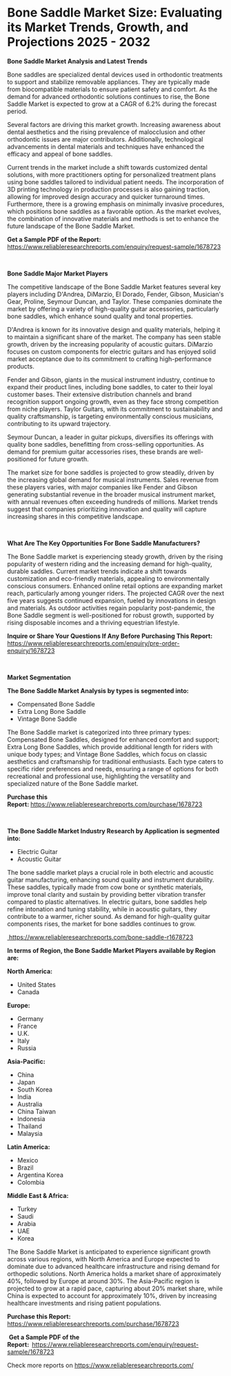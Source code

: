 <p><h1>Bone Saddle Market Size: Evaluating its Market Trends, Growth, and Projections 2025 - 2032</h1></p><p><strong>Bone Saddle Market Analysis and Latest Trends</strong></p>
<p><p>Bone saddles are specialized dental devices used in orthodontic treatments to support and stabilize removable appliances. They are typically made from biocompatible materials to ensure patient safety and comfort. As the demand for advanced orthodontic solutions continues to rise, the Bone Saddle Market is expected to grow at a CAGR of 6.2% during the forecast period. </p><p>Several factors are driving this market growth. Increasing awareness about dental aesthetics and the rising prevalence of malocclusion and other orthodontic issues are major contributors. Additionally, technological advancements in dental materials and techniques have enhanced the efficacy and appeal of bone saddles. </p><p>Current trends in the market include a shift towards customized dental solutions, with more practitioners opting for personalized treatment plans using bone saddles tailored to individual patient needs. The incorporation of 3D printing technology in production processes is also gaining traction, allowing for improved design accuracy and quicker turnaround times. Furthermore, there is a growing emphasis on minimally invasive procedures, which positions bone saddles as a favorable option. As the market evolves, the combination of innovative materials and methods is set to enhance the future landscape of the Bone Saddle Market.</p></p>
<p><strong>Get a Sample PDF of the Report:&nbsp;</strong> <a href="https://www.reliableresearchreports.com/enquiry/request-sample/1678723?utm_campaign=2219&utm_medium=2&utm_source=Github&utm_content=ia&utm_term=05042025&utm_id=bone-saddle">https://www.reliableresearchreports.com/enquiry/request-sample/1678723</a></p>
<p>&nbsp;</p>
<p><strong>Bone Saddle Major Market Players</strong></p>
<p><p>The competitive landscape of the Bone Saddle Market features several key players including D'Andrea, DiMarzio, El Dorado, Fender, Gibson, Musician's Gear, Proline, Seymour Duncan, and Taylor. These companies dominate the market by offering a variety of high-quality guitar accessories, particularly bone saddles, which enhance sound quality and tonal properties.</p><p>D'Andrea is known for its innovative design and quality materials, helping it to maintain a significant share of the market. The company has seen stable growth, driven by the increasing popularity of acoustic guitars. DiMarzio focuses on custom components for electric guitars and has enjoyed solid market acceptance due to its commitment to crafting high-performance products.</p><p>Fender and Gibson, giants in the musical instrument industry, continue to expand their product lines, including bone saddles, to cater to their loyal customer bases. Their extensive distribution channels and brand recognition support ongoing growth, even as they face strong competition from niche players. Taylor Guitars, with its commitment to sustainability and quality craftsmanship, is targeting environmentally conscious musicians, contributing to its upward trajectory.</p><p>Seymour Duncan, a leader in guitar pickups, diversifies its offerings with quality bone saddles, benefitting from cross-selling opportunities. As demand for premium guitar accessories rises, these brands are well-positioned for future growth.</p><p>The market size for bone saddles is projected to grow steadily, driven by the increasing global demand for musical instruments. Sales revenue from these players varies, with major companies like Fender and Gibson generating substantial revenue in the broader musical instrument market, with annual revenues often exceeding hundreds of millions. Market trends suggest that companies prioritizing innovation and quality will capture increasing shares in this competitive landscape.</p></p>
<p>&nbsp;</p>
<p><strong>What Are The Key Opportunities For Bone Saddle Manufacturers?</strong></p>
<p><p>The Bone Saddle market is experiencing steady growth, driven by the rising popularity of western riding and the increasing demand for high-quality, durable saddles. Current market trends indicate a shift towards customization and eco-friendly materials, appealing to environmentally conscious consumers. Enhanced online retail options are expanding market reach, particularly among younger riders. The projected CAGR over the next five years suggests continued expansion, fueled by innovations in design and materials. As outdoor activities regain popularity post-pandemic, the Bone Saddle segment is well-positioned for robust growth, supported by rising disposable incomes and a thriving equestrian lifestyle.</p></p>
<p><strong>Inquire or Share Your Questions If Any Before Purchasing This Report:</strong> <a href="https://www.reliableresearchreports.com/enquiry/pre-order-enquiry/1678723?utm_campaign=2219&utm_medium=2&utm_source=Github&utm_content=ia&utm_term=05042025&utm_id=bone-saddle">https://www.reliableresearchreports.com/enquiry/pre-order-enquiry/1678723</a></p>
<p>&nbsp;</p>
<p><strong>Market Segmentation</strong></p>
<p><strong>The Bone Saddle Market Analysis by types is segmented into:</strong></p>
<p><ul><li>Compensated Bone Saddle</li><li>Extra Long Bone Saddle</li><li>Vintage Bone Saddle</li></ul></p>
<p><p>The Bone Saddle market is categorized into three primary types: Compensated Bone Saddles, designed for enhanced comfort and support; Extra Long Bone Saddles, which provide additional length for riders with unique body types; and Vintage Bone Saddles, which focus on classic aesthetics and craftsmanship for traditional enthusiasts. Each type caters to specific rider preferences and needs, ensuring a range of options for both recreational and professional use, highlighting the versatility and specialized nature of the Bone Saddle market.</p></p>
<p><strong>Purchase this Report:&nbsp;</strong><a href="https://www.reliableresearchreports.com/purchase/1678723?utm_campaign=2219&utm_medium=2&utm_source=Github&utm_content=ia&utm_term=05042025&utm_id=bone-saddle">https://www.reliableresearchreports.com/purchase/1678723</a></p>
<p>&nbsp;</p>
<p><strong>The Bone Saddle Market Industry Research by Application is segmented into:</strong></p>
<p><ul><li>Electric Guitar</li><li>Acoustic Guitar</li></ul></p>
<p><p>The bone saddle market plays a crucial role in both electric and acoustic guitar manufacturing, enhancing sound quality and instrument durability. These saddles, typically made from cow bone or synthetic materials, improve tonal clarity and sustain by providing better vibration transfer compared to plastic alternatives. In electric guitars, bone saddles help refine intonation and tuning stability, while in acoustic guitars, they contribute to a warmer, richer sound. As demand for high-quality guitar components rises, the market for bone saddles continues to grow.</p></p>
<p><a href="https://www.reliableresearchreports.com/bone-saddle-r1678723?utm_campaign=2219&utm_medium=2&utm_source=Github&utm_content=ia&utm_term=05042025&utm_id=bone-saddle">&nbsp;https://www.reliableresearchreports.com/bone-saddle-r1678723</a></p>
<p><strong>In terms of Region, the Bone Saddle Market Players available by Region are:</strong></p>
<p>
    <p> <strong> North America: </strong>
        <ul>
            <li>United States</li>
            <li>Canada</li>
        </ul>
        </p> 
    <p> <strong> Europe: </strong>
        <ul>
            <li>Germany</li>
            <li>France</li>
            <li>U.K.</li>
            <li>Italy</li>
            <li>Russia</li>
        </ul>
        </p> 
    <p> <strong> Asia-Pacific: </strong>
        <ul>
            <li>China</li>
            <li>Japan</li>
            <li>South Korea</li>
            <li>India</li>
            <li>Australia</li>
            <li>China Taiwan</li>
            <li>Indonesia</li>
            <li>Thailand</li>
            <li>Malaysia</li>
        </ul>
        </p> 
    <p> <strong> Latin America: </strong>
        <ul>
            <li>Mexico</li>
            <li>Brazil</li>
            <li>Argentina Korea</li>
            <li>Colombia</li>
        </ul>
        </p> 
    <p> <strong> Middle East & Africa: </strong>
        <ul>
            <li>Turkey</li>
            <li>Saudi</li>
            <li>Arabia</li>
            <li>UAE</li>
            <li>Korea</li>
        </ul>
    </p>
    </p>
<p><p>The Bone Saddle Market is anticipated to experience significant growth across various regions, with North America and Europe expected to dominate due to advanced healthcare infrastructure and rising demand for orthopedic solutions. North America holds a market share of approximately 40%, followed by Europe at around 30%. The Asia-Pacific region is projected to grow at a rapid pace, capturing about 20% market share, while China is expected to account for approximately 10%, driven by increasing healthcare investments and rising patient populations.</p></p>
<p><strong>Purchase this Report: </strong><a href="https://www.reliableresearchreports.com/purchase/1678723?utm_campaign=2219&utm_medium=2&utm_source=Github&utm_content=ia&utm_term=05042025&utm_id=bone-saddle">https://www.reliableresearchreports.com/purchase/1678723</a></p>
<p>&nbsp;<strong>Get a Sample PDF of the Report:&nbsp;&nbsp;</strong><a href="https://www.reliableresearchreports.com/enquiry/request-sample/1678723?utm_campaign=2219&utm_medium=2&utm_source=Github&utm_content=ia&utm_term=05042025&utm_id=bone-saddle">https://www.reliableresearchreports.com/enquiry/request-sample/1678723</a></p>
<p><strong></strong></p>
<p>Check more reports on <a href="https://www.reliableresearchreports.com/?utm_campaign=2219&utm_medium=2&utm_source=Github&utm_content=ia&utm_term=05042025&utm_id=bone-saddle">https://www.reliableresearchreports.com/</a></p>